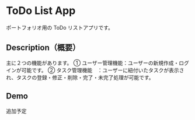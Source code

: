 # ToDo List App

ポートフォリオ用の ToDo リストアプリです。

## Description（概要）

主に２つの機能があります。
① ユーザー管理機能：ユーザーの新規作成・ログインが可能です。
② タスク管理機能　：ユーザーに紐付いたタスクが表示され、タスクの登録・修正・削除・完了・未完了処理が可能です。

## Demo

追加予定
